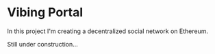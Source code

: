 # Vibing Portal

In this project I'm creating a decentralized social network on Ethereum.

Still under construction...
